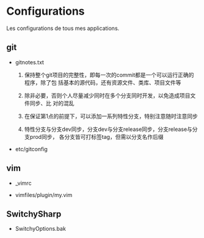 Configurations
==============

Les configurations de tous mes applications.

git
---

+ gitnotes.txt

    1. 保持整个git项目的完整性，即每一次的commit都是一个可以运行正确的程序，除了包
       括基本的源代码，还有资源文件、类库、项目文件等

    2. 除非必要，否则个人尽量减少同时在多个分支同时开发，以免造成项目文件同步、比
       对的混乱

    3. 在保证第1点的前提下，可以添加一系列特性分支，特别注意随时注意同步

    4. 特性分支与分支dev同步，分支dev与分支release同步，分支release与分支prod同步，
       各分支皆可打标签tag，但需以分支名作后缀

+ etc/gitconfig

vim
---

+ _vimrc

+ vimfiles/plugin/my.vim

SwitchySharp
------------

+ SwitchyOptions.bak